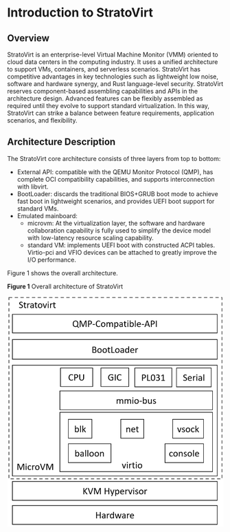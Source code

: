 # Introduction to StratoVirt


## Overview

StratoVirt is an enterprise-level Virtual Machine Monitor (VMM) oriented to cloud data centers in the computing industry. It uses a unified architecture to support VMs, containers, and serverless scenarios. StratoVirt has competitive advantages in key technologies such as lightweight low noise, software and hardware synergy, and Rust language-level security.
StratoVirt reserves component-based assembling capabilities and APIs in the architecture design. Advanced features can be flexibly assembled as required until they evolve to support standard virtualization. In this way, StratoVirt can strike a balance between feature requirements, application scenarios, and flexibility.



## Architecture Description

The StratoVirt core architecture consists of three layers from top to bottom:

- External API: compatible with the QEMU Monitor Protocol (QMP), has complete OCI compatibility capabilities, and supports interconnection with libvirt.
- BootLoader: discards the traditional BIOS+GRUB boot mode to achieve fast boot in lightweight scenarios, and provides UEFI boot support for standard VMs.
- Emulated mainboard:
  - microvm: At the virtualization layer, the software and hardware collaboration capability is fully used to simplify the device model with low-latency resource scaling capability.
  - standard VM: implements UEFI boot with constructed ACPI tables. Virtio-pci and VFIO devices can be attached to greatly improve the I/O performance.

Figure 1 shows the overall architecture.

**Figure 1** Overall architecture of StratoVirt

![](./figures/StratoVirt_architecture.png)
